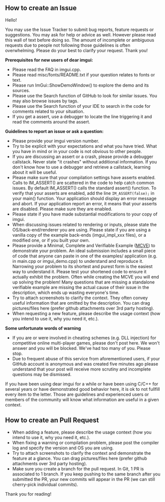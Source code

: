 ## How to create an Issue

Hello! 

You may use the Issue Tracker to submit bug reports, feature requests or suggestions. You may ask for help or advice as well. However please read this wall of text before doing so. The amount of incomplete or ambiguous requests due to people not following those guidelines is often overwhelming. Please do your best to clarify your request. Thank you!

**Prerequisites for new users of dear imgui:**
- Please read the FAQ in imgui.cpp.
- Please read misc/fonts/README.txt if your question relates to fonts or text.
- Please run ImGui::ShowDemoWindow() to explore the demo and its sources.
- Please use the Search function of GitHub to look for similar issues. You may also browse issues by tags.
- Please use the Search function of your IDE to search in the code for comments related to your situation.
- If you get a assert, use a debugger to locate the line triggering it and read the comments around the assert.

**Guidelines to report an issue or ask a question:**
- Please provide your imgui version number.
- Try to be explicit with your expectations and what you have tried. What you have in mind or in your code is not obvious to other people.
- If you are discussing an assert or a crash, please provide a debugger callstack. Never state "it crashes" without additional information. If you don't know how to use a debugger and retrieve a callstack, learning about it will be useful.
- Please make sure that your compilation settings have asserts enabled. Calls to IM_ASSERT() are scattered in the code to help catch common issues. By default IM_ASSERT() calls the standard assert() function. To verify that your asserts are enabled, add the line `IM_ASSERT(false);` in your main() function. Your application should display an error message and abort. If your application report an error, it means that your asserts are disabled. Please make sure they are enabled.
- Please state if you have made substantial modifications to your copy of imgui. 
- When discussing issues related to rendering or inputs, please state the OS/back-end/renderer you are using. Please state if you are using a vanilla copy of the example back-ends (imgui_impl_xxx files), or a modified one, or if you built your own.
- Please provide a Minimal, Complete and Verifiable Example ([MCVE](https://stackoverflow.com/help/mcve)) to demonstrate your problem. An ideal submission includes a small piece of code that anyone can paste in one of the examples/ application (e.g. in main.cpp or imgui_demo.cpp) to understand and reproduce it. Narrowing your problem to its shortest and purest form is the easiest way to understand it. Please test your shortened code to ensure it actually exhibit the problem. Often while creating the MCVE you will end up solving the problem! Many questions that are missing a standalone verifiable example are missing the actual cause of their issue in the description, which ends up wasting everyone's time.
- Try to attach screenshots to clarify the context. They often convey useful information that are omitted by the description. You can drag pictures/files here (prefer github attachments over 3rd party hosting).
- When requesting a new feature, please describe the usage context (how you intend to use it, why you need it, etc.).

**Some unfortunate words of warning**
- If you are or were involved in cheating schemes (e.g. DLL injection) for competitive online multi-player games, please don't post here. We won't answer and you will be blocked. We've had too many of you. Please stop.
- Due to frequent abuse of this service from aforementioned users, if your GitHub account is anonymous and was created five minutes ago please understand that your post will receive more scrutiny and incomplete questions may be dismissed.

If you have been using dear imgui for a while or have been using C/C++ for several years or have demonstrated good behavior here, it is ok to not fullfill every item to the letter. Those are guidelines and experienced users or members of the community will know what information are useful in a given context.

## How to create an Pull Request
- When adding a feature, please describe the usage context (how you intend to use it, why you need it, etc.).
- When fixing a warning or compilation problem, please post the compiler log and specify the version and OS you are using.
- Try to attach screenshots to clarify the context and demonstrate the feature at a glance. You can drag pictures/files here (prefer github attachments over 3rd party hosting).
- Make sure you create a branch for the pull request. In Git, 1 PR is associated to 1 branch. If you keep pushing to the same branch after you submitted the PR, your new commits will appear in the PR (we can still cherry-pick individual commits).

Thank you for reading!
